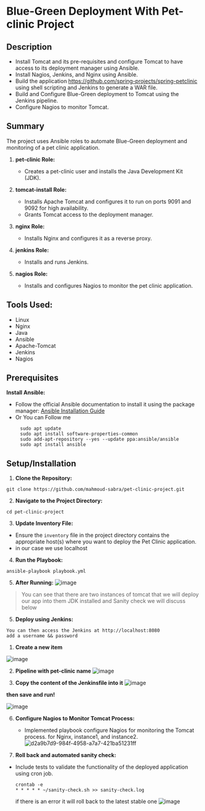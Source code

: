 # Blue-Green Deployment With Pet-clinic Project
## Description
- Install Tomcat and its pre-requisites and configure Tomcat to have access to its deployment manager using Ansible.
- Install Nagios, Jenkins, and Nginx using Ansible.
- Build the application https://github.com/spring-projects/spring-petclinic using shell scripting  and Jenkins to generate a WAR file.
- Build and Configure Blue-Green deployment to Tomcat using the Jenkins pipeline.
- Configure Nagios to monitor Tomcat.
## Summary
The project uses Ansible roles to automate Blue-Green deployment and monitoring of a pet clinic application.

1. **pet-clinic Role:**
   - Creates a pet-clinic user and installs the Java Development Kit (JDK).

2. **tomcat-install Role:**
   - Installs Apache Tomcat and configures it to run on ports 9091 and 9092 for high availability.
   - Grants Tomcat access to the deployment manager.
   
3. **nginx Role:**
   - Installs Nginx and configures it as a reverse proxy.

4. **jenkins Role:**
   - Installs and runs Jenkins.

5. **nagios Role:**
   - Installs and configures Nagios to monitor the pet clinic application.

## **Tools Used:**
- Linux
- Nginx
- Java
- Ansible
- Apache-Tomcat
- Jenkins
- Nagios


## Prerequisites

 **Install Ansible:**
   - Follow the official Ansible documentation to install it using the package manager: [Ansible Installation Guide](https://docs.ansible.com/ansible/latest/installation_guide/intro_installation.html)
   - Or You can Follow me
```
     sudo apt update
     sudo apt install software-properties-common
     sudo add-apt-repository --yes --update ppa:ansible/ansible
     sudo apt install ansible
```

## Setup/Installation

1. **Clone the Repository:**

```
git clone https://github.com/mahmoud-sabra/pet-clinic-project.git
```
2. **Navigate to the Project Directory:**

```
cd pet-clinic-project
```
3. **Update Inventory File:**
- Ensure the `inventory` file in the project directory contains the appropriate host(s) where you want to deploy the Pet Clinic application.
- in our case we use localhost
4. **Run the Playbook:**

```
ansible-playbook playbook.yml
```
5. **After Running:**
![image](https://github.com/mahmoud-sabra/pet-clinic-proj/assets/52472369/497d84dd-2eff-4a6e-b82c-c62402598255)
> You can see that there are two instances of tomcat that we will deploy our app into them
> JDK installed and Sanity check we will discuss below

5. **Deploy using Jenkins:**
```
You can then access the Jenkins at http://localhost:8080
add a username && password
```

1. **Create a new item**

![image](https://github.com/mahmoud-sabra/pet-clinic-proj/assets/52472369/b076c707-f89b-4da1-9c7d-f66f1e29f7a6)

2. **Pipeline with pet-clinic name** 
![image](https://github.com/mahmoud-sabra/pet-clinic-proj/assets/52472369/22d2857b-32ac-4fa8-9399-58f6d8c3aaa3)

3. **Copy the content of the Jenkinsfile into it** 
![image](https://github.com/mahmoud-sabra/pet-clinic-proj/assets/52472369/1be7aac0-d9fb-4cdb-9d9c-d66c66dc3562)

**then save and run!**

![image](https://github.com/mahmoud-sabra/pet-clinic-proj/assets/52472369/c3048a9e-f0fd-467c-a234-9fe46178f19c)



6. **Configure Nagios to Monitor Tomcat Process:**
   - Implemented playbook configure Nagios for monitoring the Tomcat process.
     for Nginx, instance1, and instance2.
     ![d2a9b7d9-984f-4958-a7a7-421ba51231ff](https://github.com/mahmoud-sabra/pet-clinic-proj/assets/52472369/4159811e-2519-4735-a6e5-a14d4785c3b6)

   

7. **Roll back and automated sanity check:**
 - Include tests to validate the functionality of the deployed application using cron job.
   ```
   crontab -e
   * * * * * ~/sanity-check.sh >> sanity-check.log
   ```
   if there is an error it will roll back to the latest stable one
   ![image](https://github.com/mahmoud-sabra/pet-clinic-proj/assets/52472369/5c3aa45b-549b-41a9-876f-6e22c82555f9)

     
